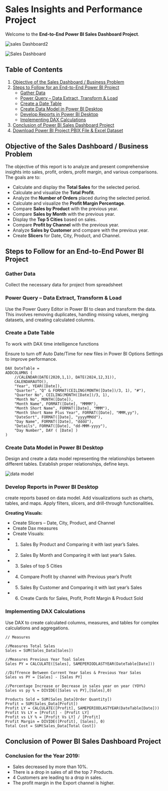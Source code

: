 # Sales Insights and Performance Project

Welcome to the **End-to-End Power BI Sales Dashboard Project**. 

![sales Dashboard2](https://github.com/DE-romane/BI-Sales-project/assets/70475916/7b76ccf6-f273-4b33-88bc-ab01d8960c9a)

![Sales Dashboard](https://github.com/DE-romane/BI-Sales-project/assets/70475916/df29fa73-0643-4bd7-8d07-fc401dab2e26)



## Table of Contents

1. [Objective of the Sales Dashboard / Business Problem](#objective-of-the-sales-dashboard--business-problem)
2. [Steps to Follow for an End-to-End Power BI Project](#steps-to-follow-for-an-end-to-end-power-bi-project)
    - [Gather Data](#gather-data)
    - [Power Query – Data Extract, Transform & Load](#power-query--data-extract-transform--load)
    - [Create a Date Table](#create-a-date-table)
    - [Create Data Model in Power BI Desktop](#create-data-model-in-power-bi-desktop)
    - [Develop Reports in Power BI Desktop](#develop-reports-in-power-bi-desktop)
    - [Implementing DAX Calculations](#implementing-dax-calculations)
3. [Conclusion of Power BI Sales Dashboard Project](#conclusion-of-power-bi-sales-dashboard-project)
4. [Download Power BI Project PBIX File & Excel Dataset](#download-power-bi-project-pbix-file--excel-dataset)

## Objective of the Sales Dashboard / Business Problem

The objective of this report is to analyze and present comprehensive insights into sales, profit, orders, profit margin, and various comparisons. The goals are to:

- Calculate and display the **Total Sales** for the selected period.
- Calculate and visualize the **Total Profit**.
- Analyze the **Number of Orders** placed during the selected period.
- Calculate and visualize the **Profit Margin Percentage**.
- Compare **Sales by Product** with the previous year.
- Compare **Sales by Month** with the previous year.
- Display the **Top 5 Cities** based on sales.
- Compare **Profit by Channel** with the previous year.
- Analyze **Sales by Customer** and compare with the previous year.
- Create **Slicers** for Date, City, Product, and Channel.

## Steps to Follow for an End-to-End Power BI Project

### Gather Data

Collect the necessary data for project from spreadsheet

### Power Query – Data Extract, Transform & Load

Use the Power Query Editor in Power BI to clean and transform the data. This involves removing duplicates, handling missing values, merging datasets, and creating calculated columns.

### Create a Date Table

To work with DAX time intelligence functions

Ensure to turn off Auto Date/Time for new files in Power BI Options Settings to improve performance.

```DAX
DAX DateTable = 
ADDCOLUMNS (
    //CALENDAR(DATE(2020,1,1), DATE(2024,12,31)),
    CALENDARAUTO(),
    "Year", YEAR([Date]),
    "Quarter", "Q" & FORMAT(CEILING(MONTH([Date])/3, 1), "#"),
    "Quarter No", CEILING(MONTH([Date])/3, 1),
    "Month No", MONTH([Date]),
    "Month Name", FORMAT([Date], "MMMM"),
    "Month Short Name", FORMAT([Date], "MMM"),
    "Month Short Name Plus Year", FORMAT([Date], "MMM,yy"),
    "DateSort", FORMAT([Date], "yyyyMMdd"),
    "Day Name", FORMAT([Date], "dddd"),
    "Details", FORMAT([Date], "dd-MMM-yyyy"),
    "Day Number", DAY ( [Date] )
)
```

### Create Data Model in Power BI Desktop

Design and create a data model representing the relationships between different tables. Establish proper relationships, define keys.

![data model](https://github.com/DE-romane/BI-Sales-project/assets/70475916/477bafd9-5a14-475e-87d1-2dfa854662e4)

### Develop Reports in Power BI Desktop

 create reports based on data model. Add visualizations such as charts, tables, and maps. Apply filters, slicers, and drill-through functionalities.

**Creating Visuals:**

- Create Slicers – Date, City, Product, and Channel
- Create Dax measures
- Create Visuals:
- 1) Sales By Product and Comparing it with last year’s Sales.
- 2) Sales By Month and Comparing it with last year’s Sales.
- 3) Sales of top 5 Cities
- 4) Compare Profit by channel with Previous year’s Profit
- 5) Sales By Customer and Comparing it with last year’s Sales
 - 6) Create Cards for Sales, Profit, Profit Margin & Product Sold
### Implementing DAX Calculations

Use DAX to create calculated columns, measures, and tables for complex calculations and aggregations.

```dax
// Measures

//Measures Total Sales
Sales = SUM(Sales_Data[Sales])

//Measures Previous Year Toal Sales
Sales PY = CALCULATE([Sales], SAMEPERIODLASTYEAR(DateTable[Date]))

//Diffrence Between Current Year Sales & Previous Year Sales
Sales vs PY = [Sales] - [Sales PY]

//Percentage Increase or Decrease in sales year on year (YOY%)
Sales vs py % = DIVIDE([Sales vs PY],[Sales],0)

Products Sold = SUM(Sales_Data[Order Quantity])
Profit = SUM(Sales_Data[Profit])
Profit LY = CALCULATE([Profit], SAMEPERIODLASTYEAR(DateTable[Date]))
Profit Vs LY = [Profit] - [Profit LY]
Profit vs LY % = [Profit Vs LY] / [Profit]
Profit Margin = DIVIDE([Profit], [Sales], 0)
Total Cost = SUM(Sales_Data[Total Cost])
```

## Conclusion of Power BI Sales Dashboard Project

### Conclusion for the Year 2019:

- Sales decreased by more than 10%.
- There is a drop in sales of all the top 7 Products.
- 4 Customers are leading to a drop in sales.
- The profit margin in the Export channel is higher.
